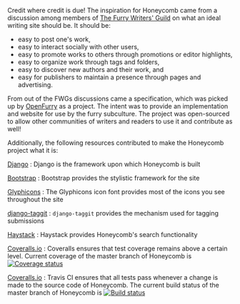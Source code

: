 <!--
Dear site staff,

The creators of Honeycomb respectfully request that this page be left intact, or at least without any subtractions.  If you need to add anything, feel free, but a) some of these are required by the creators, and b) it's important that the labor that goes into a project like this be recognized.

Cheers,

Honeycomb
-->

Credit where credit is due!  The inspiration for Honeycomb came from a discussion among members of [The Furry Writers' Guild](https://furrywritersguild.com) on what an ideal writing site should be.  It should be:

* easy to post one's work,
* easy to interact socially with other users,
* easy to promote works to others through promotions or editor highlights,
* easy to organize work through tags and folders,
* easy to discover new authors and their work, and
* easy for publishers to maintain a presence through pages and advertising.

From out of the FWGs discussions came a specification, which was picked up by [OpenFurry](http://openfurry.org) as a project.  The intent was to provide an implementation and website for use by the furry subculture.  The project was open-sourced to allow other communities of writers and readers to use it and contribute as well!

Additionally, the following resources contributed to make the Honeycomb project what it is:

[Django](https://djangoproject.com)
:   Django is the framework upon which Honeycomb is built

[Bootstrap](https://getbootstrap.com)
:   Bootstrap provides the stylistic framework for the site

[Glyphicons](https://glyphicons.com)
:   The Glyphicons icon font provides most of the icons you see throughout the site

[django-taggit](https://github.com/alex/django-taggit)
:   <code>django-taggit</code> provides the mechanism used for tagging submissions

[Haystack](http://haystacksearch.org)
:   Haystack provides Honeycomb's search functionality

[Coveralls.io](https://coveralls.io/)
:   Coveralls ensures that test coverage remains above a certain level.  Current coverage of the master branch of Honeycomb is [![Coverage status](https://coveralls.io/repos/github/OpenFurry/honeycomb/badge.svg?branch=master)](https://coveralls.io/github/OpenFurry/honeycomb?branch=master)

[Coveralls.io](https://travis-ci.org/)
:   Travis CI ensures that all tests pass whenever a change is made to the source code of Honeycomb.  The current build status of the master branch of Honeycomb is [![Build status](https://travis-ci.org/OpenFurry/honeycomb.svg?branch=master)](https://travis-ci.org/OpenFurry/honeycomb)
